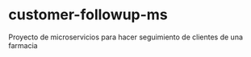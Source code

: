 # customer-followup-ms
Proyecto de microservicios para hacer seguimiento de clientes de una farmacia
